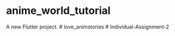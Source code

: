 # anime_world_tutorial

A new Flutter project.
#   l o v e _ a n i m s t o r i e s  
 #   I n d i v i d u a l - A s s i g n m e n t - 2  
 